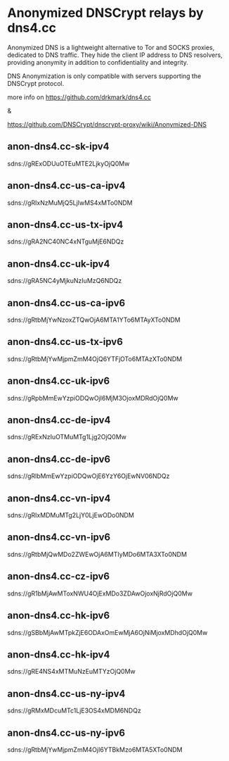 # Anonymized DNSCrypt relays by dns4.cc

Anonymized DNS is a lightweight alternative to Tor and SOCKS proxies, dedicated to DNS traffic. They hide the client IP address to DNS resolvers, providing anonymity in addition to confidentiality and integrity.

DNS Anonymization is only compatible with servers supporting the DNSCrypt protocol.

more info on https://github.com/drkmark/dns4.cc

&

https://github.com/DNSCrypt/dnscrypt-proxy/wiki/Anonymized-DNS



## anon-dns4.cc-sk-ipv4

sdns://gRExODUuOTEuMTE2LjkyOjQ0Mw


## anon-dns4.cc-us-ca-ipv4

sdns://gRIxNzMuMjQ5LjIwMS4xMTo0NDM


## anon-dns4.cc-us-tx-ipv4

sdns://gRA2NC40NC4xNTguMjE6NDQz


## anon-dns4.cc-uk-ipv4

sdns://gRA5NC4yMjkuNzIuMzQ6NDQz


## anon-dns4.cc-us-ca-ipv6

sdns://gRtbMjYwNzoxZTQwOjA6MTA1YTo6MTAyXTo0NDM


## anon-dns4.cc-us-tx-ipv6

sdns://gRtbMjYwMjpmZmM4OjQ6YTFjOTo6MTAzXTo0NDM


## anon-dns4.cc-uk-ipv6

sdns://gRpbMmEwYzpiODQwOjI6MjM3OjoxMDRdOjQ0Mw


## anon-dns4.cc-de-ipv4

sdns://gRExNzIuOTMuMTg1Ljg2OjQ0Mw


## anon-dns4.cc-de-ipv6

sdns://gRlbMmEwYzpiODQwOjE6YzY6OjEwNV06NDQz


## anon-dns4.cc-vn-ipv4

sdns://gRIxMDMuMTg2LjY0LjEwODo0NDM


## anon-dns4.cc-vn-ipv6

sdns://gRtbMjQwMDo2ZWEwOjA6MTIyMDo6MTA3XTo0NDM


## anon-dns4.cc-cz-ipv6

sdns://gR1bMjAwMToxNWU4OjExMDo3ZDAwOjoxNjRdOjQ0Mw


## anon-dns4.cc-hk-ipv6

sdns://gSBbMjAwMTpkZjE6ODAxOmEwMjA6OjNiMjoxMDhdOjQ0Mw


## anon-dns4.cc-hk-ipv4

sdns://gRE4NS4xMTMuNzEuMTYzOjQ0Mw


## anon-dns4.cc-us-ny-ipv4

sdns://gRMxMDcuMTc1LjE3OS4xMDM6NDQz


## anon-dns4.cc-us-ny-ipv6

sdns://gRtbMjYwMjpmZmM4OjI6YTBkMzo6MTA5XTo0NDM
